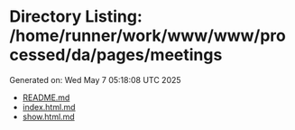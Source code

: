 # Directory Listing: /home/runner/work/www/www/processed/da/pages/meetings
Generated on: Wed May  7 05:18:08 UTC 2025

- [README.md](README.md)
- [index.html.md](index.html.md)
- [show.html.md](show.html.md)
